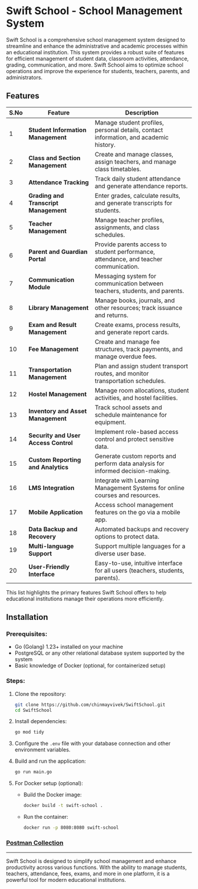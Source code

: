 # Swift School - School Management System

Swift School is a comprehensive school management system designed to streamline and enhance the administrative and academic processes within an educational institution. This system provides a robust suite of features for efficient management of student data, classroom activities, attendance, grading, communication, and more. Swift School aims to optimize school operations and improve the experience for students, teachers, parents, and administrators.

## Features

| **S.No** | **Feature**                              | **Description**                                                                 |
|----------|------------------------------------------|---------------------------------------------------------------------------------|
| 1        | **Student Information Management**       | Manage student profiles, personal details, contact information, and academic history. |
| 2        | **Class and Section Management**         | Create and manage classes, assign teachers, and manage class timetables.         |
| 3        | **Attendance Tracking**                  | Track daily student attendance and generate attendance reports.                 |
| 4        | **Grading and Transcript Management**    | Enter grades, calculate results, and generate transcripts for students.         |
| 5        | **Teacher Management**                   | Manage teacher profiles, assignments, and class schedules.                      |
| 6        | **Parent and Guardian Portal**           | Provide parents access to student performance, attendance, and teacher communication. |
| 7        | **Communication Module**                 | Messaging system for communication between teachers, students, and parents.     |
| 8        | **Library Management**                   | Manage books, journals, and other resources; track issuance and returns.        |
| 9        | **Exam and Result Management**           | Create exams, process results, and generate report cards.                       |
| 10       | **Fee Management**                       | Create and manage fee structures, track payments, and manage overdue fees.     |
| 11       | **Transportation Management**            | Plan and assign student transport routes, and monitor transportation schedules. |
| 12       | **Hostel Management**                    | Manage room allocations, student activities, and hostel facilities.             |
| 13       | **Inventory and Asset Management**       | Track school assets and schedule maintenance for equipment.                     |
| 14       | **Security and User Access Control**     | Implement role-based access control and protect sensitive data.                |
| 15       | **Custom Reporting and Analytics**       | Generate custom reports and perform data analysis for informed decision-making. |
| 16       | **LMS Integration**                      | Integrate with Learning Management Systems for online courses and resources.    |
| 17       | **Mobile Application**                   | Access school management features on the go via a mobile app.                   |
| 18       | **Data Backup and Recovery**             | Automated backups and recovery options to protect data.                         |
| 19       | **Multi-language Support**               | Support multiple languages for a diverse user base.                            |
| 20       | **User-Friendly Interface**              | Easy-to-use, intuitive interface for all users (teachers, students, parents).    |

This list highlights the primary features Swift School offers to help educational institutions manage their operations more efficiently.

## Installation

### Prerequisites:
- Go (Golang) 1.23+ installed on your machine
- PostgreSQL or any other relational database system supported by the system
- Basic knowledge of Docker (optional, for containerized setup)

### Steps:
1. Clone the repository:
   ```bash
   git clone https://github.com/chinmayvivek/SwiftSchool.git
   cd SwiftSchool
   ```

2. Install dependencies:
   ```bash
   go mod tidy
   ```

3. Configure the `.env` file with your database connection and other environment variables.

4. Build and run the application:
   ```bash
   go run main.go
   ```

5. For Docker setup (optional):
   - Build the Docker image:
     ```bash
     docker build -t swift-school .
     ```
   - Run the container:
     ```bash
     docker run -p 8080:8080 swift-school
     ```

### [Postman Collection](Swift-School.postman_collection.json)

---
Swift School is designed to simplify school management and enhance productivity across various functions. With the ability to manage students, teachers, attendance, fees, exams, and more in one platform, it is a powerful tool for modern educational institutions.

